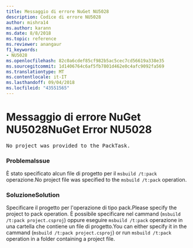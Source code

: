 ```yaml
---
title: Messaggio di errore NuGet NU5028
description: Codice di errore NU5028
author: mishra14
ms.author: karann
ms.date: 8/8/2018
ms.topic: reference
ms.reviewer: anangaur
f1_keywords:
- NU5028
ms.openlocfilehash: 82c0a6cdef85cf982b5ac5cec7cd56619a338e35
ms.sourcegitcommit: 1d1406764c6af5fb7801d462e0c4afc9092fa569
ms.translationtype: MT
ms.contentlocale: it-IT
ms.lasthandoff: 09/04/2018
ms.locfileid: "43551565"
---
```

# <a name="nuget-error-nu5028"></a><span data-ttu-id="20d65-103">Messaggio di errore NuGet NU5028</span><span class="sxs-lookup"><span data-stu-id="20d65-103">NuGet Error NU5028</span></span>
<pre>No project was provided to the PackTask.</pre>

### <a name="issue"></a><span data-ttu-id="20d65-104">Problema</span><span class="sxs-lookup"><span data-stu-id="20d65-104">Issue</span></span>

<span data-ttu-id="20d65-105">È stato specificato alcun file di progetto per il `msbuild /t:pack` operazione.</span><span class="sxs-lookup"><span data-stu-id="20d65-105">No project file was specified to the `msbuild /t:pack` operation.</span></span>


### <a name="solution"></a><span data-ttu-id="20d65-106">Soluzione</span><span class="sxs-lookup"><span data-stu-id="20d65-106">Solution</span></span>

<span data-ttu-id="20d65-107">Specificare il progetto per l'operazione di tipo pack.</span><span class="sxs-lookup"><span data-stu-id="20d65-107">Please specify the project to pack operation.</span></span>  <span data-ttu-id="20d65-108">È possibile specificare nel cammand (`msbuild /t:pack project.csproj`) oppure eseguire `msbuild /t:pack` operazione in una cartella che contiene un file di progetto.</span><span class="sxs-lookup"><span data-stu-id="20d65-108">You can either specify it in the cammand (`msbuild /t:pack project.csproj`) or run `msbuild /t:pack` operation in a folder containing a project file.</span></span>

